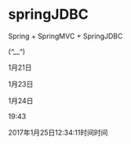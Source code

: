 # springJDBC
Spring + SpringMVC + SpringJDBC

(*^__^*)



1月21日

1月23日

1月24日

19:43


2017年1月25日12:34:11时间时间
